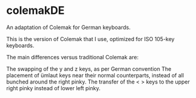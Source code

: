 colemakDE
=========

An adaptation of Colemak for German keyboards.

This is the version of Colemak that I use, optimized for ISO 105-key keyboards.

The main differences versus traditional Colemak are:

The swapping of the y and z keys, as per German convention
The placement of ümlaut keys near their normal counterparts, instead of all bunched around the right pinky.
The transfer of the < > keys to the upper right pinky instead of lower left pinky.

